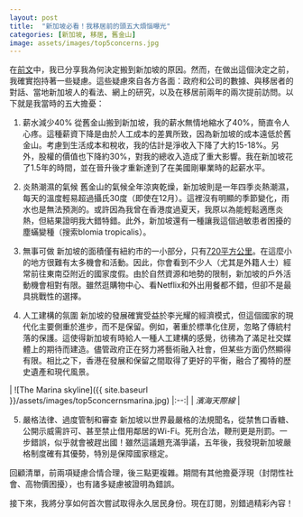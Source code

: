 ```yaml
---
layout: post
title:  "新加坡必看！我移居前的頭五大煩惱曝光"
categories: [新加坡, 移居, 舊金山]
image: assets/images/top5concerns.jpg
---
```


在[前文](https://fromhktosg.github.io/zh/relocating-to-Singapore/)中，我已分享我為何決定搬到新加坡的原因。然而，在做出這個決定之前，我確實抱持著一些疑慮。這些疑慮來自各方各面：政府和公司的數據、與移居者的對話、當地新加坡人的看法、網上的研究，以及在移居前兩年的兩次提前訪問。以下就是我當時的五大擔憂：

1. 薪水減少40%
從舊金山搬到新加坡，我的薪水無情地縮水了40%，簡直令人心疼。這種薪資下降是由於人工成本的差異所致，因為新加坡的成本遠低於舊金山。考慮到生活成本和稅收，我的估計是淨收入下降了大約15-18%。另外，股權的價值也下降約30%，對我的總收入造成了重大影響。我在新加坡花了1.5年的時間，並在晉升後才重新達到了在美國剛畢業時的起薪水平。

2. 炎熱潮濕的氣候
舊金山的氣候全年涼爽乾燥，新加坡則是一年四季炎熱潮濕，每天的溫度輕易超過攝氏30度（即使在12月）。這裡沒有明顯的季節變化，雨水也是無法預測的。或許因為我曾在香港度過夏天，我原以為能輕鬆適應炎熱，但結果證明我大錯特錯。此外，新加坡還有一種讓我這個過敏患者困擾的塵蟎變種（搜索blomia tropicalis）。

3. 無事可做
新加坡的面積僅有紐約市的一小部分，只有[720平方公里](https://www.worlddata.info/asia/singapore/index.php#:~:text=Singapore%20is%20an%20island%20state,size%20of%20New%20York%20City.)。在這麼小的地方很難有太多機會和活動。因此，你會看到不少人（尤其是外籍人士）經常前往東南亞附近的國家度假。由於自然資源和地勢的限制，新加坡的戶外活動機會相對有限。雖然逛購物中心、看Netflix和外出用餐都不錯，但卻不是最具挑戰性的選擇。

4. 人工建構的氛圍
新加坡的發展確實受益於李光耀的經濟模式，但這個國家的現代化主要側重於進步，而不是保留。例如，著重於標準化住房，忽略了傳統村落的保護。這使得新加坡有時給人一種人工建構的感覺，彷彿為了滿足社交媒體上的期待而建造。儘管政府正在努力將藝術融入社會，但某些方面仍然顯得有限。相比之下，香港在發展和保留之間取得了更好的平衡，融合了獨特的歷史遺產和現代風景。

| ![The Marina skyline]({{ site.baseurl }}/assets/images/top5concernsmarina.jpg)
    |:--:| 
    |  *濱海天際線*  |

5. 嚴格法律、過度管制和審查
新加坡以世界最嚴格的法規聞名，從禁售口香糖、公開示威需許可、甚至禁止借用鄰居的Wi-Fi。死刑合法，鞭刑更是刑罰。一步錯誤，似乎就會被趕出國！雖然這議題充滿爭議，五年後，我發現新加坡嚴格制度確有其優勢，特別是保障國家穩定。

回顧清單，前兩項疑慮合情合理，後三點更複雜。期間有其他擔憂浮現（封閉性社會、高物價困擾），也有諸多疑慮被證明為錯誤。

接下來，我將分享如何首次嘗試取得永久居民身份。現在訂閱，別錯過精彩內容！